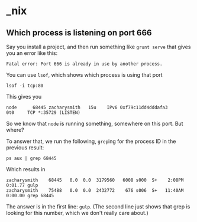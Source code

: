 # _nix

## Which process is listening on port 666
Say you install a project, and then run something like `grunt serve` that gives you an error like this:
```
Fatal error: Port 666 is already in use by another process.
```

You can use `lsof`, which shows which process is using that port
```
lsof -i tcp:80
```

This gives you
```
node      68445 zacharysmith   15u    IPv6 0xf79c11dd4dddafa3        0t0     TCP *:35729 (LISTEN)
```
So we know that `node` is running something, somewhere on this port. But where? 

To answer that, we run the following, `grep`ing for the process ID in the previous result:
```
ps aux | grep 68445
```
Which results in
```
zacharysmith    68445   0.0  0.0  3179560   6008 s000  S+    2:08PM   0:01.77 gulp  
zacharysmith    75488   0.0  0.0  2432772    676 s006  S+   11:40AM   0:00.00 grep 68445
```

The answer is in the first line: `gulp`. (The second line just shows that grep is looking for this number, which we don't really care about.)
